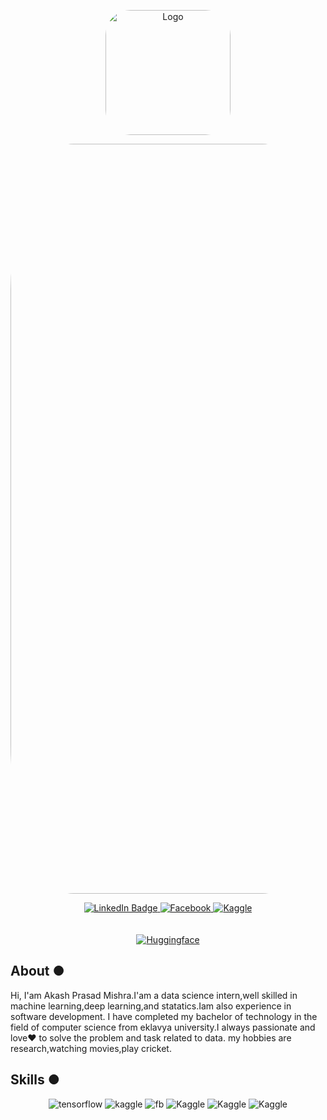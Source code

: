 <p align="center">
  <img src=https://i.postimg.cc/Z5FPx5fm/data-analysis-icon-icons-com-52842.png" alt="Logo" width="200" style="border-radius: 20%;" />
</p>



<p align="center">
  <img src="https://i.postimg.cc/gkpK77xm/github-header-image.png" alt="Logo" width="1200" style="border-radius: 20%;" />
</p>




<div id="badges" align="center">
  
  <a href="https://www.linkedin.com/in/akash-prasad-mishra-85a4991b1/">
    <img src="https://img.shields.io/badge/LinkedIn-blue?style=for-the-badge&logo=linkedin&logoColor=white" alt="LinkedIn Badge"/>
  </a>
  <a href="https://www.facebook.com/profile.php?id=100005612926530">
    <img src="https://img.shields.io/badge/Facebook-1877F2?style=for-the-badge&logo=facebook&logoColor=white" alt="Facebook"/>
  </a>
  
  <a href="https://www.kaggle.com/akashmishraaa">
    <img src="https://img.shields.io/badge/Kaggle-20BEFF?style=for-the-badge&logo=Kaggle&logoColor=white" alt="Kaggle"/>
  </a>

  </div><br><br>

 
 <div id="badges" align="center">
   <a href="https://huggingface.co/AkashPrasadMishra">
    <img src="https://huggingface.co/datasets/huggingface/badges/resolve/main/follow-me-on-HF-xl.svg" alt="Huggingface"/>
  </a>
 </div>

 ## About ●

 Hi, I'am Akash Prasad Mishra.I'am a data science intern,well skilled in machine learning,deep learning,and statatics.Iam also experience in software 
 development.
 I have completed my bachelor of technology in the field of computer science from eklavya university.I always passionate and love❤️ to solve the problem and  task related to data.
my hobbies are research,watching movies,play cricket.



## Skills ●


<div id="badges" align="center">

  <a >
    <img src="https://img.shields.io/badge/Python-3776AB?style=for-the-badge&logo=python&logoColor=white" alt="tensorflow"/>
  </a>

<a >
    <img src="https://img.shields.io/badge/TensorFlow-FF6F00?style=for-the-badge&logo=tensorflow&logoColor=white" alt="kaggle"/>
  </a>

  <a>
    <img src="https://img.shields.io/badge/Kotlin-0095D5?&style=for-the-badge&logo=kotlin&logoColor=white" alt="fb"/>
  </a>

  
  <a >
    <img src="https://img.shields.io/badge/Microsoft_Excel-217346?style=for-the-badge&logo=microsoft-excel&logoColor=white" alt="Kaggle"/>
  </a>

  <a >
    <img src="https://img.shields.io/badge/MySQL-00000F?style=for-the-badge&logo=mysql&logoColor=white" alt="Kaggle"/>
  </a>

  
  <a >
    <img src="https://img.shields.io/badge/Tableau-E97627?style=for-the-badge&logo=Tableau&logoColor=white" alt="Kaggle"/>
  </a>





</div>
 







